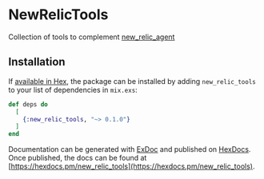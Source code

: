 # NewRelicTools

Collection of tools to complement [new_relic_agent](https://github.com/newrelic/elixir_agent)

## Installation

If [available in Hex](https://hex.pm/docs/publish), the package can be installed
by adding `new_relic_tools` to your list of dependencies in `mix.exs`:

```elixir
def deps do
  [
    {:new_relic_tools, "~> 0.1.0"}
  ]
end
```

Documentation can be generated with [ExDoc](https://github.com/elixir-lang/ex_doc)
and published on [HexDocs](https://hexdocs.pm). Once published, the docs can
be found at [https://hexdocs.pm/new_relic_tools](https://hexdocs.pm/new_relic_tools).
